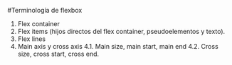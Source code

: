 #Terminología de flexbox

1. Flex container
2. Flex items (hijos directos del flex container, pseudoelementos y texto).
3. Flex lines
4. Main axis y cross axis
    4.1. Main size, main start, main end
    4.2. Cross size, cross start, cross end.